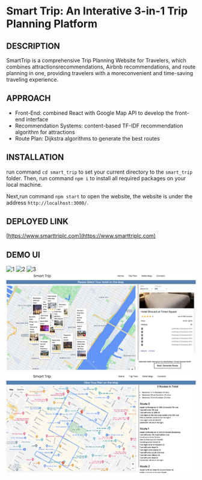 # Smart Trip: An Interative 3-in-1 Trip Planning Platform

## DESCRIPTION

SmartTrip is a comprehensive Trip Planning Website for Travelers, which combines attractionsrecommendations, Airbnb recommendations, and route planning in one, providing travelers with a moreconvenient and time-saving traveling experience.

## APPROACH

- Front-End: combined React with Google Map API to develop the front-end interface
- Recommendation Systems: content-based TF-IDF recommendation algorithm for attractions
- Route Plan: Dijkstra algorithms to generate the best routes

## INSTALLATION

run command `cd smart_trip` to set your current directory to the  `smart_trip` folder. Then, run command `npm i` to install all required packages on your local machine. 

Next,run command `npm start` to open the website, the website is under the address `http://localhost:3000/`. 

## DEPLOYED LINK
[https://www.smarttriplc.com](https://www.smarttriplc.com)

## DEMO UI

![1](./ui_demo/1.png)
![2](./ui_demo/2.png)
![3](./ui_demo/3.png)
![4](./ui_demo/4.png)
![5](./ui_demo/5.png)
